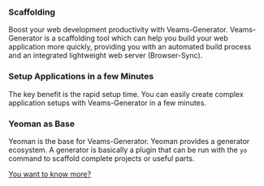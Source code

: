 ### Scaffolding

Boost your web development productivity with Veams-Generator. Veams-Generator is a scaffolding tool which can help you build your web application more quickly, providing you with an automated build process and an integrated lightweight web server (Browser-Sync).

### Setup Applications in a few Minutes

The key benefit is the rapid setup time. You can easily create complex application setups with Veams-Generator in a few minutes.

### Yeoman as Base

Yeoman is the base for Veams-Generator. Yeoman provides a generator ecosystem. A generator is basically a plugin that can be run with the `yo` command to scaffold complete projects or useful parts.

[You want to know more?](http://yeoman.io/)